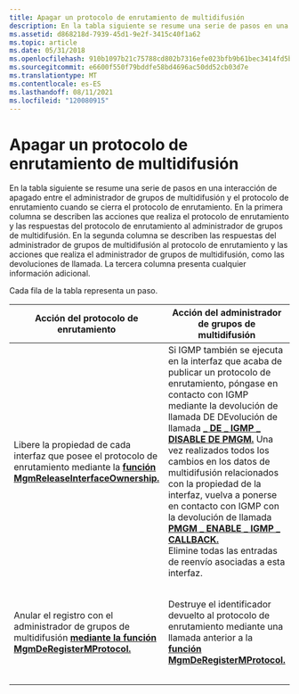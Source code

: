 ```yaml
---
title: Apagar un protocolo de enrutamiento de multidifusión
description: En la tabla siguiente se resume una serie de pasos en una interacción de apagado entre el administrador de grupos de multidifusión y el protocolo de enrutamiento cuando se cierra el protocolo de enrutamiento.
ms.assetid: d868218d-7939-45d1-9e2f-3415c40f1a62
ms.topic: article
ms.date: 05/31/2018
ms.openlocfilehash: 910b1097b21c75788cd802b7316efe023bfb9b61bec3414fd5b35a344e97114c
ms.sourcegitcommit: e6600f550f79bddfe58bd4696ac50dd52cb03d7e
ms.translationtype: MT
ms.contentlocale: es-ES
ms.lasthandoff: 08/11/2021
ms.locfileid: "120080915"
---
```

# <a name="shutting-down-a-multicast-routing-protocol"></a>Apagar un protocolo de enrutamiento de multidifusión

En la tabla siguiente se resume una serie de pasos en una interacción de apagado entre el administrador de grupos de multidifusión y el protocolo de enrutamiento cuando se cierra el protocolo de enrutamiento. En la primera columna se describen las acciones que realiza el protocolo de enrutamiento y las respuestas del protocolo de enrutamiento al administrador de grupos de multidifusión. En la segunda columna se describen las respuestas del administrador de grupos de multidifusión al protocolo de enrutamiento y las acciones que realiza el administrador de grupos de multidifusión, como las devoluciones de llamada. La tercera columna presenta cualquier información adicional.

Cada fila de la tabla representa un paso.



| Acción del protocolo de enrutamiento                                                                                                                                     | Acción del administrador de grupos de multidifusión                                                                                                                                                                                                                                                                                                                                                                                                                                            | Notas                                                                     |
|-------------------------------------------------------------------------------------------------------------------------------------------------------------|---------------------------------------------------------------------------------------------------------------------------------------------------------------------------------------------------------------------------------------------------------------------------------------------------------------------------------------------------------------------------------------------------------------------------------------------------------------------------|---------------------------------------------------------------------------|
| Libere la propiedad de cada interfaz que posee el protocolo de enrutamiento mediante la [**función MgmReleaseInterfaceOwnership.**](/windows/desktop/api/Mgm/nf-mgm-mgmreleaseinterfaceownership) | Si IGMP también se ejecuta en la interfaz que acaba de publicar un protocolo de enrutamiento, póngase en contacto con IGMP mediante la devolución de llamada DE DEvolución de llamada [**\_ DE \_ IGMP \_ DISABLE DE PMGM.**](/windows/win32/api/mgm/nc-mgm-pmgm_disable_igmp_callback) Una vez realizados todos los cambios en los datos de multidifusión relacionados con la propiedad de la interfaz, vuelva a ponerse en contacto con IGMP con la devolución de llamada [**PMGM \_ ENABLE \_ IGMP \_ CALLBACK.**](/windows/desktop/api/Mgm/nc-mgm-pmgm_enable_igmp_callback)<br/> Elimine todas las entradas de reenvío asociadas a esta interfaz.<br/> |                                                                           |
| Anular el registro con el administrador de grupos de multidifusión [**mediante la función MgmDeRegisterMProtocol.**](/windows/desktop/api/Mgm/nf-mgm-mgmderegistermprotocol)                                    | Destruye el identificador devuelto al protocolo de enrutamiento mediante una llamada anterior a la [**función MgmDeRegisterMProtocol.**](/windows/desktop/api/Mgm/nf-mgm-mgmderegistermprotocol)                                                                                                                                                                                                                                                                                                                 | El protocolo de enrutamiento ya no puede usar este identificador para llamar a funciones MGM. |



 

 

